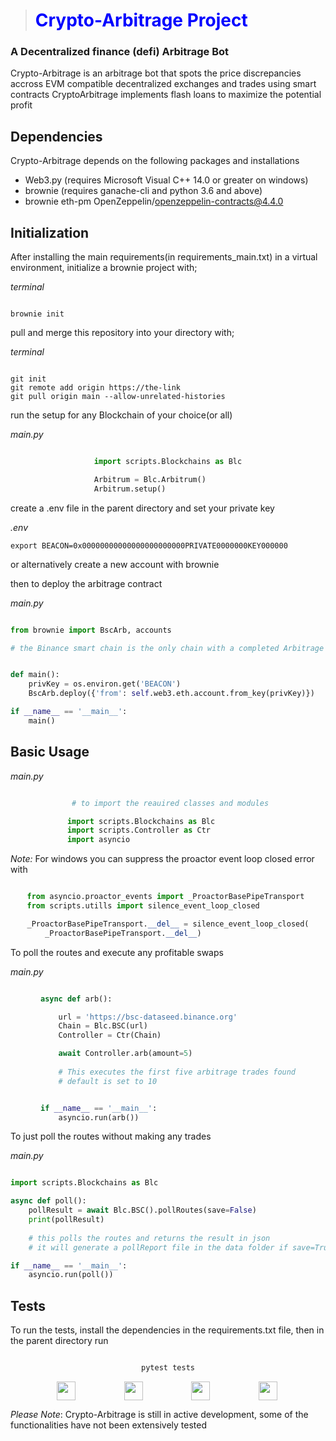 > # Crypto-Arbitrage Project
### A Decentralized finance (defi) Arbitrage Bot

Crypto-Arbitrage is an arbitrage bot that spots the price discrepancies accross EVM compatible decentralized exchanges and trades using smart contracts
CryptoArbitrage implements flash loans to maximize the potential profit

## Dependencies

Crypto-Arbitrage depends on the following packages and installations

* Web3.py (requires Microsoft Visual C++ 14.0 or greater on windows)
* brownie (requires ganache-cli and python 3.6 and above)
* brownie eth-pm OpenZeppelin/openzeppelin-contracts@4.4.0

## Initialization

After installing the main requirements(in requirements_main.txt) in a virtual environment, initialize a brownie project with;

*terminal*
```shell

brownie init
```

pull and merge this repository into your directory with;

*terminal*
```shell

git init
git remote add origin https://the-link
git pull origin main --allow-unrelated-histories

```

run the setup for any Blockchain of your choice(or all)

*main.py*
```python

import scripts.Blockchains as Blc

Arbitrum = Blc.Arbitrum()
Arbitrum.setup()

```

create a .env file in the parent directory and set your private key

*.env*
```.env
export BEACON=0x00000000000000000000000PRIVATE0000000KEY000000

```

or alternatively create a new account with brownie

then to deploy the arbitrage contract

*main.py*
```python

from brownie import BscArb, accounts

# the Binance smart chain is the only chain with a completed Arbitrage contract


def main():
    privKey = os.environ.get('BEACON')
    BscArb.deploy({'from': self.web3.eth.account.from_key(privKey)})

if __name__ == '__main__':
    main()

```
## Basic Usage

*main.py*
```python

 # to import the reauired classes and modules

import scripts.Blockchains as Blc
import scripts.Controller as Ctr
import asyncio

```

*Note:* 
For windows you can suppress the proactor event loop closed error with

```python

from asyncio.proactor_events import _ProactorBasePipeTransport
from scripts.utills import silence_event_loop_closed

_ProactorBasePipeTransport.__del__ = silence_event_loop_closed(
    _ProactorBasePipeTransport.__del__)

```

To poll the routes and execute any profitable swaps

*main.py*
```python

async def arb():

    url = 'https://bsc-dataseed.binance.org'
    Chain = Blc.BSC(url)
    Controller = Ctr(Chain)

    await Controller.arb(amount=5)
    
    # This executes the first five arbitrage trades found
    # default is set to 10


if __name__ == '__main__':
    asyncio.run(arb())

```

To just poll the routes without making any trades

*main.py*
```python

import scripts.Blockchains as Blc

async def poll():
    pollResult = await Blc.BSC().pollRoutes(save=False)
    print(pollResult)
    
    # this polls the routes and returns the result in json
    # it will generate a pollReport file in the data folder if save=True

if __name__ == '__main__':
    asyncio.run(poll())

```

## Tests

To run the tests, install the dependencies in the requirements.txt file, then in the parent directory run

```cmd

pytest tests

```

<style>
div {
    display: flex;
    flex-wrap: wrap;
    justify-content: space-evenly;
    align-items: center;
    }
h1   {color: blue;}
</style>

<div>
<img align="left" width="30px" src="https://img.shields.io/badge/SQLite-07405E?style=for-the-badge&logo=sqlite&logoColor=white"/>

<img align="left" width="30px" src="https://img.shields.io/badge/Python-FFD43B?style=for-the-badge&logo=python&logoColor=blue"/>

<img align="left" width="30px" src="https://img.shields.io/badge/Solidity-e6e6e6?style=for-the-badge&logo=solidity&logoColor=black"/>

<img align="left" width="30px" src="https://img.shields.io/badge/GIT-E44C30?style=for-the-badge&logo=git&logoColor=white"/>
</div>

*Please Note*:
Crypto-Arbitrage is still in active development, some of the functionalities have not been extensively tested
